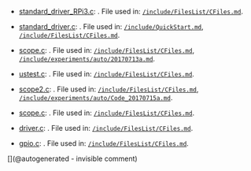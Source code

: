 * [standard_driver_RPi3.c](/elmo/standard_driver_RPi3.c): . File used in: [`/include/FilesList/CFiles.md`](/include/FilesList/CFiles.md).

* [standard_driver.c](/elmo/standard_driver.c): . File used in: [`/include/QuickStart.md`](/include/QuickStart.md), [`/include/FilesList/CFiles.md`](/include/FilesList/CFiles.md).

* [scope.c](/elmo/data/scope.c): . File used in: [`/include/FilesList/CFiles.md`](/include/FilesList/CFiles.md), [`/include/experiments/auto/20170713a.md`](/include/experiments/auto/20170713a.md).

* [ustest.c](/elmo/data/ustest.c): . File used in: [`/include/FilesList/CFiles.md`](/include/FilesList/CFiles.md).

* [scope2.c](/elmo/data/arduiprobe/scope2.c): . File used in: [`/include/FilesList/CFiles.md`](/include/FilesList/CFiles.md), [`/include/experiments/auto/Code_20170715a.md`](/include/experiments/auto/Code_20170715a.md).

* [scope.c](/elmo/data/arduiprobe/scope.c): . File used in: [`/include/FilesList/CFiles.md`](/include/FilesList/CFiles.md).

* [driver.c](/elmo/software/driver.c): . File used in: [`/include/FilesList/CFiles.md`](/include/FilesList/CFiles.md).

* [gpio.c](/goblin/pi0/gpio.c): . File used in: [`/include/FilesList/CFiles.md`](/include/FilesList/CFiles.md).



[](@autogenerated - invisible comment)